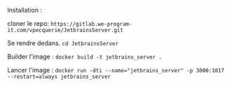 Installation : 

cloner le repo: `https://gitlab.we-program-it.com/vpecquerie/JetbrainsServer.git`

Se rendre dedans. `cd JetbrainsServer`

Builder l'image : `docker build -t jetbrains_server . `

Lancer l'image : `docker run -dti --name="jetbrains_server" -p 3000:1017 --restart=always jetbrains_server`

